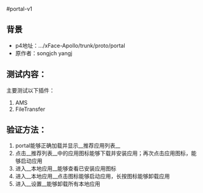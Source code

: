 #portal-v1

## 背景
   * p4地址：.../xFace-Apollo/trunk/proto/portal
   * 原作者：songjch yangj

## 测试内容：

主要测试以下插件：

  1. AMS
  2. FileTransfer

## 验证方法：
  1. portal能够正确加载并显示__推荐应用列表__
  2. 点击__推荐列表__中的应用图标能够下载并安装应用；再次点击应用图标，能够启动应用
  3. 进入__本地应用__能够查看已安装应用图标
  4. 进入__本地应用__点击图标能够启动应用，长按图标能够卸载应用
  5. 进入__设置__能够卸载所有本地应用

